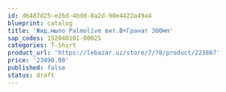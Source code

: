 ```yaml
---
id: d6487d25-e26d-4bdd-8a2d-90e4422a49a4
blueprint: catalog
title: 'Жид.мыло Palmolive вит.B+Гранат 300мл'
sap_codes: 152040101-00025
categories: T-Shirt
product_url: 'https://lebazar.uz/store/7/78/product/223867'
price: '23490.00'
published: false
status: draft
---
```

